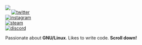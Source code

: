 <img align="left" src="https://i.postimg.cc/1XKnxFLM/crown-1.png">

[![twitter](https://img.shields.io/badge/-@anir_km-313131?style=flat-square&labelColor=313131&logo=twitter&logoColor=white&color=313131)](https://twitter.com/anir_km)  
[![instagram](https://img.shields.io/badge/-@anir.km-313131?style=flat-square&labelColor=313131&logo=Instagram&logoColor=white&color=313131)](https://www.instagram.com/anir.km/)   
[![steam](https://img.shields.io/badge/-@Yatsuki-313131?style=flat-square&labelColor=313131&logo=steam&logoColor=white&color=313131)](https://steamcommunity.com/id/yatsuki1337/)   
[![discord](https://img.shields.io/badge/-@Yatsuki1337-313131?style=flat-square&labelColor=313131&logo=discord&logoColor=white&color=313131)](https://discord.gg/11pm)   

Passionate about **GNU/Linux**. Likes to write code. **Scroll down!**

